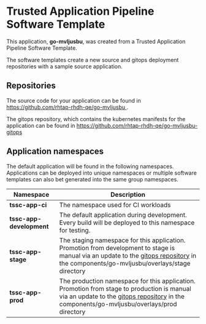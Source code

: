 # Trusted Application Pipeline Software Template

This application, **go-mvljusbu**, was created from a Trusted Application Pipeline Software Template.

The software templates create a new source and gitops deployment repositories with a sample source application. 

## Repositories

The source code for your application can be found in [https://github.com/rhtap-rhdh-qe/go-mvljusbu ](https://github.com/rhtap-rhdh-qe/go-mvljusbu ).
 
The gitops repository, which contains the kubernetes manifests for the application can be found in 
[https://github.com/rhtap-rhdh-qe/go-mvljusbu-gitops ](https://github.com/rhtap-rhdh-qe/go-mvljusbu-gitops ) 

## Application namespaces 

The default application will be found in the following namespaces. Applications can be deployed into unique namespaces or multiple software templates can also bet generated into the same group namespaces.  

|  Namespace   |  Description   |  
| -------- | -------- |
| **tssc-app-ci** | The namespace used for CI workloads |
| **tssc-app-development** | The default application during development. Every build will be deployed to this namespace for testing. |
| **tssc-app-stage** | The staging namespace for this application. Promotion from development to stage is manual via an update to the [gitops repository](https://github.com/rhtap-rhdh-qe/go-mvljusbu-gitops ) in the components/go-mvljusbu/overlays/stage directory |
| **tssc-app-prod** | The production namespace for this application. Promotion from stage to production is manual via an update to the [gitops repository](https://github.com/rhtap-rhdh-qe/go-mvljusbu-gitops ) in the components/go-mvljusbu/overlays/prod directory |